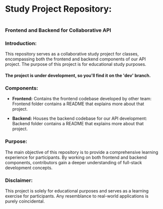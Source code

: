 # Study Project Repository:
### <br>Frontend and Backend for Collaborative API

### Introduction:

This repository serves as a collaborative study project for classes, encompassing both the frontend and backend components of our API project. The purpose of this project is for educational study purposes.

#### The project is under development, so you'll find it on the 'dev' branch.

### Components:

- **Frontend:** Contains the frontend codebase developed by other team:
  <br>Frontend folder contains a README that explains more about that project.
  
- **Backend:** Houses the backend codebase for our API development:
  <br>Backend folder contains a README that explains more about that project.

### Purpose:

The main objective of this repository is to provide a comprehensive learning experience for participants. By working on both frontend and backend components, contributors gain a deeper understanding of full-stack development concepts.

### Disclaimer:

This project is solely for educational purposes and serves as a learning exercise for participants. Any resemblance to real-world applications is purely coincidental.

